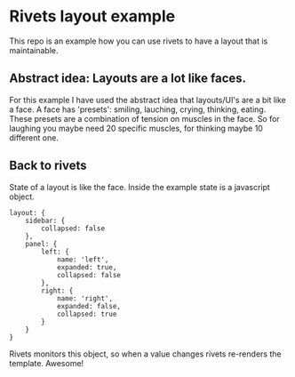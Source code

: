 # Rivets layout example

This repo is an example how you can use rivets to have a layout that is maintainable.

## Abstract idea: Layouts are a lot like faces.

For this example I have used the abstract idea that layouts/UI's are a bit like a face.
A face has 'presets': smiling, lauching, crying, thinking, eating.
These presets are a combination of tension on muscles in the face. So for laughing you maybe need 20 specific muscles,
 for thinking maybe 10 different one. 
 
## Back to rivets 

State of a layout is like the face. Inside the example state is a javascript object.

```
layout: {
    sidebar: {
        collapsed: false
    },
    panel: {
        left: {
            name: 'left',
            expanded: true,
            collapsed: false
        },
        right: {
            name: 'right',
            expanded: false,
            collapsed: true
        }
    }
}
```

Rivets monitors this object, so when a value changes rivets re-renders the template.
Awesome!